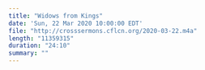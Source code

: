 ```yaml
---
title: "Widows from Kings"
date: 'Sun, 22 Mar 2020 10:00:00 EDT'
file: "http://crosssermons.cflcn.org/2020-03-22.m4a"
length: "11359315"
duration: "24:10"
summary: ""
---
```

